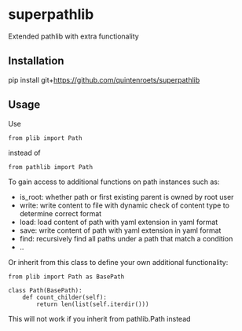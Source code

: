 # superpathlib
Extended pathlib with extra functionality

## Installation
pip install git+https://github.com/quintenroets/superpathlib

## Usage
Use 

```shell
from plib import Path
```
instead of

```shell
from pathlib import Path
```

To gain access to additional functions on path instances such as:
* is_root: whether path or first existing parent is owned by root user
* write: write content to file with dynamic check of content type to determine correct format
* load: load content of path with yaml extension in yaml format
* save: write content of path with yaml extension in yaml format
* find: recursively find all paths under a path that match a condition
* ..

Or inherit from this class to define your own additional functionality:

```shell
from plib import Path as BasePath

class Path(BasePath):
    def count_childer(self):
        return len(list(self.iterdir()))
```

This will not work if you inherit from pathlib.Path instead
